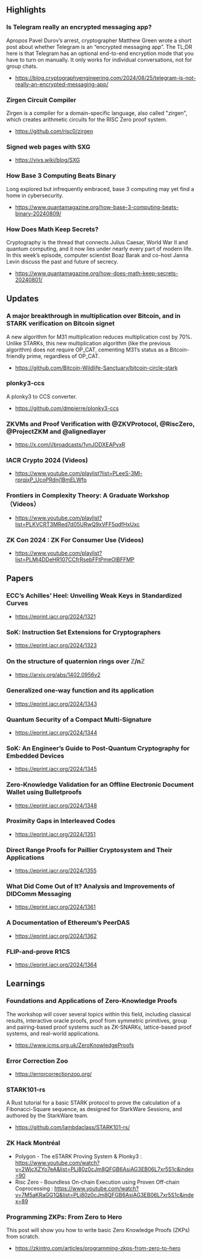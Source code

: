 ## Highlights
### Is Telegram really an encrypted messaging app?
Apropos Pavel Durov’s arrest, cryptographer Matthew Green wrote a short post about whether Telegram is an “encrypted messaging app”. The TL;DR here is that Telegram has an optional end-to-end encryption mode that you have to turn on manually. It only works for individual conversations, not for group chats. 
- <https://blog.cryptographyengineering.com/2024/08/25/telegram-is-not-really-an-encrypted-messaging-app/>

### Zirgen Circuit Compiler
Zirgen is a compiler for a domain-specific language, also called "zirgen", which creates arithmetic circuits for the RISC Zero proof system.
- <https://github.com/risc0/zirgen>
### Signed web pages with SXG
- <https://vivs.wiki/blog/SXG>

### How Base 3 Computing Beats Binary
Long explored but infrequently embraced, base 3 computing may yet find a home in cybersecurity.
- <https://www.quantamagazine.org/how-base-3-computing-beats-binary-20240809/>

### How Does Math Keep Secrets?
Cryptography is the thread that connects Julius Caesar, World War II and quantum computing, and it now lies under nearly every part of modern life. In this week’s episode, computer scientist Boaz Barak and co-host Janna Levin discuss the past and future of secrecy.
- <https://www.quantamagazine.org/how-does-math-keep-secrets-20240801/>

## Updates
### A major breakthrough in multiplication over Bitcoin, and in STARK verification on Bitcoin signet
A new algorithm for M31 multiplication reduces multiplication cost by 70%. Unlike STARKs, this new multiplication algorithm (like the previous algorithm) does not require OP_CAT, cementing M31’s status as a Bitcoin-friendly prime, regardless of OP_CAT.
- <https://github.com/Bitcoin-Wildlife-Sanctuary/bitcoin-circle-stark>

### plonky3-ccs
A plonky3 to CCS converter.
- <https://github.com/dmpierre/plonky3-ccs>
### ZKVMs and Proof Verification with @ZKVProtocol, @RiscZero, @ProjectZKM and @alignedlayer
- <https://x.com/i/broadcasts/1ynJODXEAPvxR>

### IACR Crypto 2024 (Videos)
- <https://www.youtube.com/playlist?list=PLeeS-3Ml-rprqjxP_UcoPRdnj1BmELWfp>
### Frontiers in Complexity Theory: A Graduate Workshop （Videos）
- <https://www.youtube.com/playlist?list=PLKVCRT3MRed7d05URwQ9xVFF5qdfHxUxc>
### ZK Con 2024 : ZK For Consumer Use (Videos)
- <https://www.youtube.com/playlist?list=PLMl4DDeHR107CCfrRsebFFtPmeOlBFFMP>

## Papers
### ECC’s Achilles’ Heel: Unveiling Weak Keys in Standardized Curves
- <https://eprint.iacr.org/2024/1321>
### SoK: Instruction Set Extensions for Cryptographers
- <https://eprint.iacr.org/2024/1323>
### On the structure of quaternion rings over ℤ/nℤ
- <https://arxiv.org/abs/1402.0956v2>
### Generalized one-way function and its application
- <https://eprint.iacr.org/2024/1343>
### Quantum Security of a Compact Multi-Signature
- <https://eprint.iacr.org/2024/1344>
### SoK: An Engineer’s Guide to Post-Quantum Cryptography for Embedded Devices
- <https://eprint.iacr.org/2024/1345>
### Zero-Knowledge Validation for an Offline Electronic Document Wallet using Bulletproofs
- <https://eprint.iacr.org/2024/1348>
### Proximity Gaps in Interleaved Codes
- <https://eprint.iacr.org/2024/1351>
### Direct Range Proofs for Paillier Cryptosystem and Their Applications
- <https://eprint.iacr.org/2024/1355>
### What Did Come Out of It? Analysis and Improvements of DIDComm Messaging
- <https://eprint.iacr.org/2024/1361>
### A Documentation of Ethereum’s PeerDAS
- <https://eprint.iacr.org/2024/1362>
### FLIP-and-prove R1CS
- <https://eprint.iacr.org/2024/1364>

## Learnings
### Foundations and Applications of Zero-Knowledge Proofs
The workshop will cover several topics within this field, including classical results, interactive oracle proofs, proof from symmetric primitives, group and pairing-based proof systems such as ZK-SNARKs, lattice-based proof systems, and real-world applications.
- <https://www.icms.org.uk/ZeroKnowledgeProofs>
### Error Correction Zoo
- <https://errorcorrectionzoo.org/>
### STARK101-rs
A Rust tutorial for a basic STARK protocol to prove the calculation of a Fibonacci-Square sequence, as designed for StarkWare Sessions, and authored by the StarkWare team.
- <https://github.com/lambdaclass/STARK101-rs/>
### ZK Hack Montréal
- Polygon - The eSTARK Proving System & Plonky3 : <https://www.youtube.com/watch?v=2WjcXZYo7eA&list=PLj80z0cJm8QFGB6AsiAG3EB06L7xr5S1c&index=90>
- Risc Zero - Boundless On-chain Execution using Proven Off-chain Coprocessing : <https://www.youtube.com/watch?v=7M5aKRaGG1Q&list=PLj80z0cJm8QFGB6AsiAG3EB06L7xr5S1c&index=89>
### Programming ZKPs: From Zero to Hero
This post will show you how to write basic Zero Knowledge Proofs (ZKPs) from scratch.
- <https://zkintro.com/articles/programming-zkps-from-zero-to-hero>
